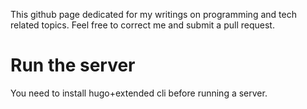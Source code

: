 This github page dedicated for my writings on programming
and tech related topics. Feel free to correct me and submit a pull request.

# Run the server

You need to install hugo+extended cli before running a server.